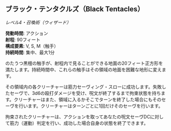 ## ブラック・テンタクルズ（Black Tentacles）
*レベル4・召喚術（ウィザード）*

**発動時間**: アクション  
**射程**: 90フィート  
**構成要素**: V, S, M（触手）  
**持続時間**: 集中、最大1分

のたうつ黒檀の触手が、射程内で見ることができる地面の20フィート正方形を満たします。持続時間中、これらの触手はその領域の地面を困難な地形に変えます。

その領域内の各クリーチャーは筋力セーヴィング・スローに成功します。失敗したセーヴで、3d6の殴打ダメージを受け、呪文が終了するまで拘束状態を持ちます。クリーチャーはまた、領域に入るかそこでターンを終了した場合にもそのセーヴを行います。クリーチャーはターンごとに1回だけそのセーヴを行います。

拘束されたクリーチャーは、アクションを取ってあなたの呪文セーヴDCに対して筋力（運動）判定を行い、成功した場合自身の状態を終了できます。